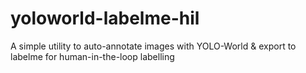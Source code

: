 # yoloworld-labelme-hil
A simple utility to auto-annotate images with YOLO-World &amp; export to labelme for human-in-the-loop labelling
